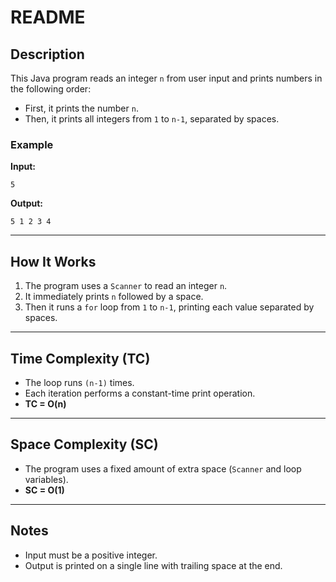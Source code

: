 # README

## Description
This Java program reads an integer `n` from user input and prints numbers in the following order:

- First, it prints the number `n`.
- Then, it prints all integers from `1` to `n-1`, separated by spaces.

### Example
**Input:**

    5   


**Output:**

    5 1 2 3 4


---

## How It Works
1. The program uses a `Scanner` to read an integer `n`.
2. It immediately prints `n` followed by a space.
3. Then it runs a `for` loop from `1` to `n-1`, printing each value separated by spaces.

---

## Time Complexity (TC)
- The loop runs `(n-1)` times.
- Each iteration performs a constant-time print operation.
- **TC = O(n)**

---

## Space Complexity (SC)
- The program uses a fixed amount of extra space (`Scanner` and loop variables).
- **SC = O(1)**

---

## Notes
- Input must be a positive integer.
- Output is printed on a single line with trailing space at the end.
